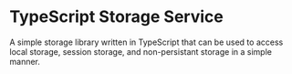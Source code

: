 # TypeScript Storage Service

A simple storage library written in TypeScript that can be used to access local storage, session storage, and non-persistant storage in a simple manner.
